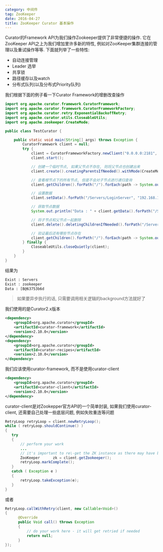 ```yaml
---
category: 中间件
tag: ZooKeeper
date: 2016-04-27
title: ZooKeeper Curator 基本操作
---
```

Curator的Framework API为我们操作Zookeeper提供了非常便捷的操作. 它在ZooKeeper API之上为我们增加里许多新的特性, 例如对ZooKeeper集群连接的管理以及重试操作等等. 下面就列举了一些特性:

* 自动连接管理
* Leader 选举
* 共享锁
* 路径缓存以及watch
* 分布式队列(以及分布式Priority队列)


我们根据下面的例子看一下Curator Framework的增删改查操作
```java
import org.apache.curator.framework.CuratorFramework;
import org.apache.curator.framework.CuratorFrameworkFactory;
import org.apache.curator.retry.ExponentialBackoffRetry;
import org.apache.curator.utils.CloseableUtils;
import org.apache.zookeeper.CreateMode;

public class TestCurator {

	public static void main(String[] args) throws Exception {
		CuratorFramework client = null;
		try {
			client = CuratorFrameworkFactory.newClient("0.0.0.0:2181", new ExponentialBackoffRetry(1000, 3));
			client.start();

			// 创建一个临时节点, 如果父节点不存在, 则将父节点也创建出来
			client.create().creatingParentsIfNeeded().withMode(CreateMode.EPHEMERAL).forPath("/Servers/LoginServer");

			// 查看根节点下的所有节点, 但是不会对子节点进行递归查询
			client.getChildren().forPath("/").forEach(path -> System.out.println("Exist : " + path));

			// 设置数据
			client.setData().forPath("/Servers/LoginServer", "192.168.15.15".getBytes());

			// 获取节点数据
			System.out.println("Data : " + client.getData().forPath("/Servers/LoginServer"));

			// 将子节点和父节点一起删除
			client.delete().deletingChildrenIfNeeded().forPath("/Servers");

			// 验证最后还有哪些节点存在
			client.getChildren().forPath("/").forEach(path -> System.out.println("Exist : " + path));
		} finally {
			CloseableUtils.closeQuietly(client);
		}
	}
}
```
结果为
```bash
Exist : Servers
Exist : zookeeper
Data : [B@63753b6d
```

> 如果要异步执行的话, 只需要调用相关逻辑的background方法就好了

我们使用的是Curator2.x版本
```xml
<dependency>
    <groupId>org.apache.curator</groupId>
    <artifactId>curator-framework</artifactId>
    <version>2.10.0</version>
</dependency>
<dependency>
    <groupId>org.apache.curator</groupId>
    <artifactId>curator-recipes</artifactId>
    <version>2.10.0</version>
</dependency>
```
我们应该使用curator-framework, 而不是使用curator-client
```xml
<dependency>
    <groupId>org.apache.curator</groupId>
    <artifactId>curator-client</artifactId>
    <version>2.10.0</version>
</dependency>
```
curator-client是对Zookepper官方API的一个简单封装, 如果我们使用curator-client, 还需要自己处理一些底层问题, 例如失败重连等问题
```java
RetryLoop retryLoop = client.newRetryLoop();
while ( retryLoop.shouldContinue() )
{
   try
   {
       // perform your work
       ...
       // it's important to re\-get the ZK instance as there may have been an error and the instance was re\-created
       ZooKeeper      zk = client.getZookeeper();
       retryLoop.markComplete();
   }
   catch ( Exception e )
   {
       retryLoop.takeException(e);
   }
}
```
或者
```java
RetryLoop.callWithRetry(client, new Callable<Void>()
{
      @Override
      public Void call() throws Exception
      {
          // do your work here - it will get retried if needed
          return null;
      }
});
```
